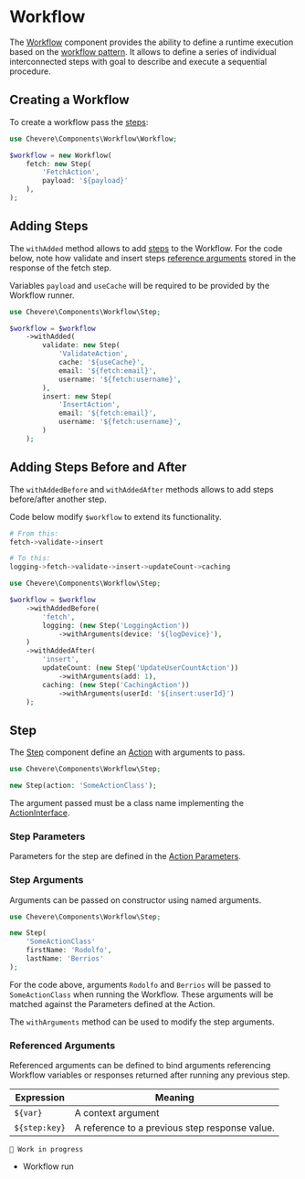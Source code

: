 # Workflow

The [Workflow](../reference/Chevere/Components/Workflow/Workflow.md) component provides the ability to define a runtime execution based on the [workflow pattern](https://en.wikipedia.org/wiki/Workflow_pattern). It allows to define a series of individual interconnected steps with goal to describe and execute a sequential procedure.

## Creating a Workflow

To create a workflow pass the [steps](#step):

```php
use Chevere\Components\Workflow\Workflow;

$workflow = new Workflow(
    fetch: new Step(
        'FetchAction',
        payload: '${payload}'
    ),
);
```

## Adding Steps

The `withAdded` method allows to add [steps](#step) to the Workflow. For the code below, note how validate and insert steps [reference arguments](#referenced-arguments) stored in the response of the fetch step.

Variables `payload` and `useCache` will be required to be provided by the Workflow runner.

```php
use Chevere\Components\Workflow\Step;

$workflow = $workflow
    ->withAdded(
        validate: new Step(
            'ValidateAction',
            cache: '${useCache}',
            email: '${fetch:email}',
            username: '${fetch:username}',
        ),
        insert: new Step(
            'InsertAction',
            email: '${fetch:email}',
            username: '${fetch:username}',
        )
    );
```

## Adding Steps Before and After

The `withAddedBefore` and `withAddedAfter` methods allows to add steps before/after another step.

Code below modify `$workflow` to extend its functionality.

```sh
# From this:
fetch->validate->insert

# To this:
logging->fetch->validate->insert->updateCount->caching
```

```php
use Chevere\Components\Workflow\Step;

$workflow = $workflow
    ->withAddedBefore(
        'fetch',
        logging: (new Step('LoggingAction'))
            ->withArguments(device: '${logDevice}'),
    )
    ->withAddedAfter(
        'insert',
        updateCount: (new Step('UpdateUserCountAction'))
            ->withArguments(add: 1),
        caching: (new Step('CachingAction'))
            ->withArguments(userId: '${insert:userId}')
    );
```

## Step

The [Step](../reference/Chevere/Components/Workflow/Step.md) component define an [Action](Action.md) with arguments to pass.

```php
use Chevere\Components\Workflow\Step;

new Step(action: 'SomeActionClass');
```

The argument passed must be a class name implementing the [ActionInterface](../reference/Chevere/Interfaces/Action/ActionInterface.md).

### Step Parameters

Parameters for the step are defined in the [Action Parameters](Action.md#parameters).

### Step Arguments

Arguments can be passed on constructor using named arguments.

```php
use Chevere\Components\Workflow\Step;

new Step(
    'SomeActionClass'
    firstName: 'Rodolfo',
    lastName: 'Berrios'
);
```

For the code above, arguments `Rodolfo` and `Berrios` will be passed to `SomeActionClass` when running the Workflow. These arguments will be matched against the Parameters defined at the Action.

The `withArguments` method can be used to modify the step arguments.

### Referenced Arguments

Referenced arguments can be defined to bind arguments referencing Workflow variables or responses returned after running any previous step.

| Expression    | Meaning                                        |
| ------------- | ---------------------------------------------- |
| `${var}`      | A context argument                             |
| `${step:key}` | A reference to a previous step response value. |


`🚧 Work in progress`

* Workflow run
